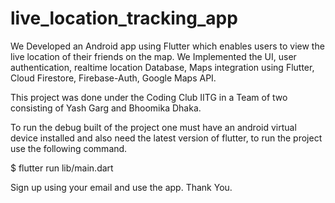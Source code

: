 # live_location_tracking_app

We Developed an Android app using Flutter which enables users to view the live location of their friends on the map.
We Implemented the UI, user authentication, realtime location Database, Maps integration using Flutter, Cloud Firestore,
Firebase-Auth, Google Maps API.

This project was done under the Coding Club IITG in a Team of two consisting of Yash Garg and Bhoomika Dhaka.

To run the debug built of the project one must have an android virtual device installed and also need the latest version of flutter, to run the project use the following command.

$ flutter run lib/main.dart

Sign up using your email and use the app.
Thank You.


